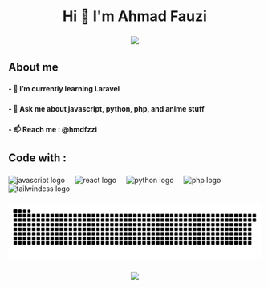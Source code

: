 <h1 align="center">Hi 👋 I'm Ahmad Fauzi</h1>

###

<div align="center">
  <img height="225" src="https://i.ibb.co/Y2ZhLGG/img-2.jpg"  />
</div>

###

<h2 align="left">About me</h2>

###

<h4 align="left">- 🌱 I’m currently learning Laravel</h4>

###

<h4 align="left">- 💬 Ask me about javascript, python, php, and anime stuff</h4>

###

<h4 align="left">- 📫 Reach me : @hmdfzzi</h4>

###

<h2 align="left">Code with :</h2>

###

<div align="left">
  <img src="https://cdn.jsdelivr.net/gh/devicons/devicon/icons/javascript/javascript-original.svg" height="40" alt="javascript logo"  />
  <img width="12" />
  <img src="https://cdn.jsdelivr.net/gh/devicons/devicon/icons/react/react-original.svg" height="40" alt="react logo"  />
  <img width="12" />
  <img src="https://cdn.jsdelivr.net/gh/devicons/devicon/icons/python/python-original.svg" height="40" alt="python logo"  />
  <img width="12" />
  <img src="https://cdn.jsdelivr.net/gh/devicons/devicon/icons/php/php-original.svg" height="40" alt="php logo"  />
  <img width="12" />
  <img src="https://cdn.simpleicons.org/tailwindcss/06B6D4" height="40" alt="tailwindcss logo"  />
</div>

###

<img src="https://raw.githubusercontent.com/am4tsuki/am4tsuki/main/snake.svg" alt="Snake animation" />

###

<div align="center">
  <img src="https://profile-counter.glitch.me/hmdfzi/count.svg?"  />
</div>

###
